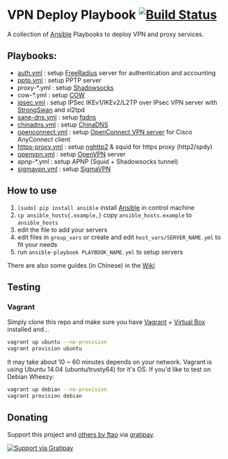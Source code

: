 # VPN Deploy Playbook [![Build Status](https://travis-ci.org/ftao/vpn-deploy-playbook.svg?branch=master)](https://travis-ci.org/ftao/vpn-deploy-playbook)

A collection of [Ansible](http://docs.ansible.com) Playbooks to deploy VPN and proxy services.


## Playbooks:

- [auth.yml](./auth.yml) : setup [FreeRadius](http://freeradius.org) server for authentication and accounting
- [pptp.yml](./pptp.yml) : setup PPTP server
- proxy-*.yml : setup [Shadowsocks](https://github.com/clowwindy/shadowsocks)
- cow-*.yml : setup [COW](https://github.com/cyfdecyf/cow)
- [ipsec.yml](./ipsec.yml) : setup IPSec IKEv1/IKEv2/L2TP over IPsec VPN server with [StrongSwan](http://www.strongswan.org) and xl2tpd
- [sane-dns.yml](./sane-dns.yml) : setup [fqdns](https://github.com/fqrouter/fqdns)
- [chinadns.yml](./chinadns.yml) : setup [ChinaDNS](https://github.com/clowwindy/ChinaDNS/)
- [openconnect.yml](./openconnect.yml) : setup [OpenConnect VPN server](http://www.infradead.org/ocserv/) for Cisco AnyConnect client
- [https-proxy.yml](./https-proxy.yml) : setup [nghttp2](https://github.com/tatsuhiro-t/nghttp2) & squid for https proxy (http2/spdy)
- [openvpn.yml](./openvpn.yml) : setup [OpenVPN](https://openvpn.net) server
- apnp-*.yml : setup APNP (Squid + Shadowsocks tunnel)
- [sigmavpn.yml](./sigmavpn.yml) : setup [SigmaVPN](https://github.com/neilalexander/sigmavpn/)


## How to use

1. `[sudo] pip install ansible` install [Ansible](http://docs.ansible.com/intro_installation.html#id11) in control machine
2. `cp ansible_hosts{.example,}` copy `ansible_hosts.example` to `ansible_hosts`
3. edit the file to add your servers
4. edit files in `group_vars` or create and edit `host_vars/SERVER_NAME.yml` to fit your needs
5. run `ansible-playbook PLAYBOOK_NAME.yml` to setup servers

There are also some guides (in Chinese) in the [Wiki](https://github.com/ftao/vpn-deploy-playbook/wiki)


## Testing
### Vagrant

Simply clone this repo and make sure you have [Vagrant](http://www.vagrantup.com) + [Virtual Box](https://www.virtualbox.org) installed and...

``` bash
vagrant up ubuntu --no-provision
vagrant provision ubuntu
```

It may take about 10 ~ 60 minutes depends on your network. Vagrant is using Ubuntu 14.04 (ubuntu/trusty64) for it's OS. If you'd like to test on Debian Wheezy:

``` bash
vagrant up debian --no-provision
vagrant provision debian
```

## Donating
Support this project and [others by ftao][gratipay-ftao] via [gratipay][gratipay-ftao].

[![Support via Gratipay][gratipay]][gratipay-ftao]

[gratipay]: https://cdn.rawgit.com/gratipay/gratipay-badge/2.3.0/dist/gratipay.png
[gratipay-ftao]: https://gratipay.com/ftao/
